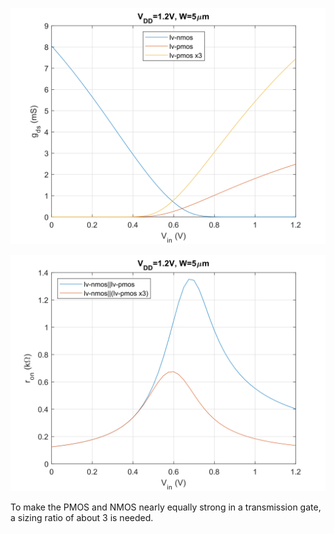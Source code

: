 <p align="center">
   <img src="../img/gds_tgate.svg" width="600" />
</p>

<p align="center">
   <img src="../img/ron_tgate.svg" width="600" />
</p>

To make the PMOS and NMOS nearly equally strong in a transmission gate, a sizing ratio of about 3 is needed.